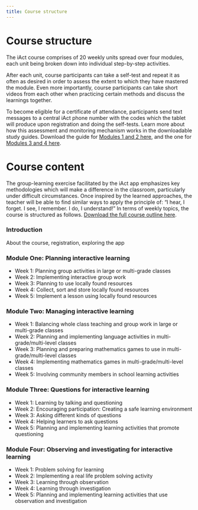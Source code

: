 ```yaml
---
title: Course structure
---
```


# Course structure

The iAct course comprises of 20 weekly units spread over four modules, each unit being broken down into individual step-by-step activities. 

After each unit, course participants can take a self-test and repeat it as often as desired in order to assess the extent to which they have mastered the module. Even more importantly, course participants can take short videos from each other when practicing certain methods and discuss the learnings together.

To become eligible for a certificate of attendance, participants send text messages to a central iAct phone number with the codes which the tablet will produce upon registration and doing the self-tests. Learn more about how this assessment and monitoring mechanism works in the downloadable study guides. Download the guide for [Modules 1 and 2 here](/pdfs/iAct-study-guide-1-2.pdf), and the one for [Modules 3 and 4 here](/pdfs/iAct-study-guide-3-4.pdf). 

# Course content

The group-learning exercise facilitated by the iAct app emphasizes key methodologies which will make a difference in the classroom, particularly under difficult circumstances. Once inspired by the learned approaches, the teacher will be able to find similar ways to apply the principle of: “I hear, I forget. I see, I remember. I do, I understand!”
In terms of weekly topics, the course is structured as follows. [Download the full course outline here](/pdfs/iAct-course-outline.pdf).

### Introduction
About the course, registration, exploring the app

### Module One: Planning interactive learning
* Week 1: Planning group activities in large or multi-grade classes
* Week 2: Implementing interactive group work
* Week 3: Planning to use locally found resources
* Week 4: Collect, sort and store locally found resources
* Week 5: Implement a lesson using locally found resources

### Module Two: Managing interactive learning
* Week 1: Balancing whole class teaching and group work in large or multi-grade classes
* Week 2: Planning and implementing language activities in multi-grade/multi-level classes
* Week 3: Planning and preparing mathematics games to use in multi-grade/multi-level classes
* Week 4: Implementing mathematics games in multi-grade/multi-level classes
* Week 5: Involving community members in school learning activities

### Module Three: Questions for interactive learning
* Week 1: Learning by talking and questioning
* Week 2: Encouraging participation: Creating a safe learning environment
* Week 3: Asking different kinds of questions
* Week 4: Helping learners to ask questions
* Week 5: Planning and implementing learning activities that promote questioning

### Module Four: Observing and investigating for interactive learning
* Week 1: Problem solving for learning
* Week 2: Implementing a real life problem solving activity
* Week 3: Learning through observation
* Week 4: Learning through investigation
* Week 5: Planning and implementing learning activities that use observation and investigation

